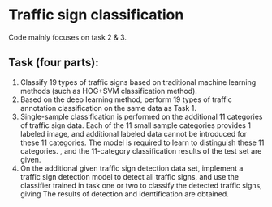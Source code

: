 # Traffic sign classification
Code mainly focuses on task 2 & 3.
## Task (four parts):
1) Classify 19 types of traffic signs based on traditional machine learning methods (such as HOG+SVM classification method).
2) Based on the deep learning method, perform 19 types of traffic annotation classification on the same data as Task 1.
3) Single-sample classification is performed on the additional 11 categories of traffic sign data. Each of the 11 small sample categories provides 1 labeled image, and additional labeled data cannot be introduced for these 11 categories. The model is required to learn to distinguish these 11 categories. , and the 11-category classification results of the test set are given.
4) On the additional given traffic sign detection data set, implement a traffic sign detection model to detect all traffic signs, and use the classifier trained in task one or two to classify the detected traffic signs, giving The results of detection and identification are obtained.
